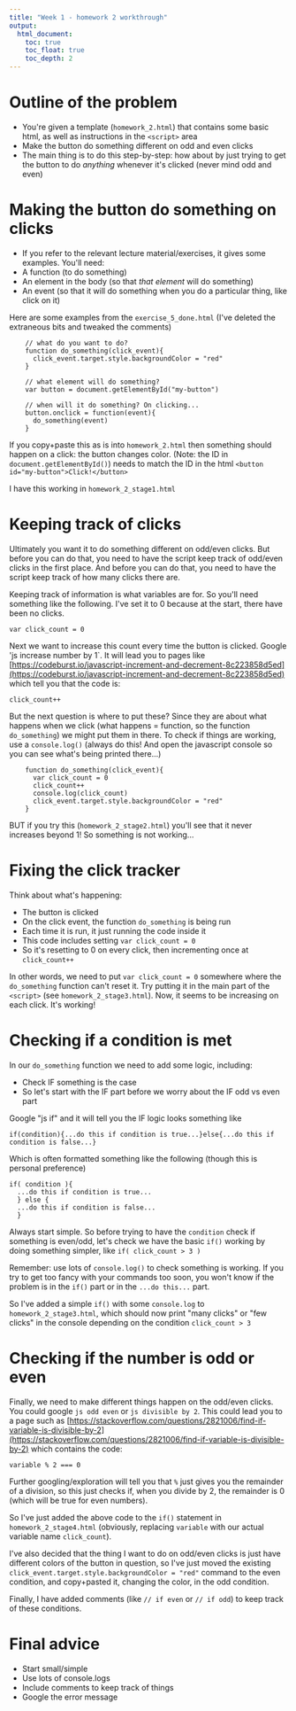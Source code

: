 ```yaml
---
title: "Week 1 - homework 2 workthrough"
output: 
  html_document:
    toc: true
    toc_float: true
    toc_depth: 2
---
```


# Outline of the problem

- You're given a template (`homework_2.html`) that contains some basic html, as well as instructions in the `<script>` area
- Make the button do something different on odd and even clicks
- The main thing is to do this step-by-step: how about by just trying to get the button to do *anything* whenever it's clicked (never mind odd and even)

# Making the button do something on clicks

- If you refer to the relevant lecture material/exercises, it gives some examples. You'll need:
- A function (to do something)
- An element in the body (so that *that element* will do something)
- An event (so that it will do something when you do a particular thing, like click on it)

Here are some examples from the `exercise_5_done.html` (I've deleted the extraneous bits and tweaked the comments)
```
    // what do you want to do?
    function do_something(click_event){
      click_event.target.style.backgroundColor = "red"
    }

    // what element will do something?
    var button = document.getElementById("my-button")
    
    // when will it do something? On clicking...
    button.onclick = function(event){
      do_something(event)
    }
```

If you copy+paste this as is into `homework_2.html` then something should happen on a click: the button changes color. (Note: the ID in `document.getElementById()`) needs to match the ID in the html `<button id="my-button">Click!</button>`

I have this working in `homework_2_stage1.html`

# Keeping track of clicks

Ultimately you want it to do something different on odd/even clicks. But before you can do that, you need to have the script keep track of odd/even clicks in the first place. And before you can do that, you need to have the script keep track of how many clicks there are. 

Keeping track of information is what variables are for. So you'll need something like the following. I've set it to 0 because at the start, there have been no clicks. 

```
var click_count = 0
```

Next we want to increase this count every time the button is clicked. Google 'js increase number by 1`. It will lead you to pages like [https://codeburst.io/javascript-increment-and-decrement-8c223858d5ed](https://codeburst.io/javascript-increment-and-decrement-8c223858d5ed) which tell you that the code is:

```
click_count++
```

But the next question is where to put these? Since they are about what happens when we click (what happens = function, so the function `do_something`) we might put them in there. To check if things are working, use a `console.log()` (always do this! And open the javascript console so you can see what's being printed there...)

```
    function do_something(click_event){
      var click_count = 0
      click_count++
      console.log(click_count)
      click_event.target.style.backgroundColor = "red"
    }
```

BUT if you try this (`homework_2_stage2.html`) you'll see that it never increases beyond 1! So something is not working...

# Fixing the click tracker

Think about what's happening:

- The button is clicked
- On the click event, the function `do_something` is being run
- Each time it is run, it just running the code inside it
- This code includes setting `var click_count = 0`
- So it's resetting to 0 on every click, then incrementing once at `click_count++`

In other words, we need to put `var click_count = 0` somewhere where the `do_something` function can't reset it. Try putting it in the main part of the `<script>` (see `homework_2_stage3.html`). Now, it seems to be increasing on each click. It's working!

# Checking if a condition is met

In our `do_something` function we need to add some logic, including:
- Check IF something is the case
- So let's start with the IF part before we worry about the IF odd vs even part

Google "js if" and it will tell you the IF logic looks something like 
```
if(condition){...do this if condition is true...}else{...do this if condition is false...}
```

Which is often formatted something like the following (though this is personal preference) 

```
if( condition ){
  ...do this if condition is true...
  } else {
  ...do this if condition is false...
  }
```

Always start simple. So before trying to have the `condition` check if something is even/odd, let's check we have the basic `if()` working by doing something simpler, like `if( click_count > 3 )`

Remember: use lots of `console.log()` to check something is working. If you try to get too fancy with your commands too soon, you won't know if the problem is in the `if()` part or in the `...do this...` part. 

So I've added a simple `if()` with some `console.log` to `homework_2_stage3.html`, which should now print "many clicks" or "few clicks" in the console depending on the condition `click_count > 3 `

# Checking if the number is odd or even

Finally, we need to make different things happen on the odd/even clicks. You could google `js odd even` or `js divisible by 2`. This could lead you to a page such as [https://stackoverflow.com/questions/2821006/find-if-variable-is-divisible-by-2](https://stackoverflow.com/questions/2821006/find-if-variable-is-divisible-by-2) which contains the code:

```
variable % 2 === 0  
```

Further googling/exploration will tell you that `%` just gives you the remainder of a division, so this just checks if, when you divide by 2, the remainder is 0 (which will be true for even numbers). 

So I've just added the above code to the `if()` statement in `homework_2_stage4.html` (obviously, replacing `variable` with our actual variable name `click_count`). 

I've also decided that the thing I want to do on odd/even clicks is just have different colors of the button in question, so I've just moved the existing `click_event.target.style.backgroundColor = "red"` command to the even condition, and copy+pasted it, changing the color, in the odd condition. 

Finally, I have added comments (like `// if even` or `// if odd`) to keep track of these conditions. 

# Final advice
- Start small/simple
- Use lots of console.logs
- Include comments to keep track of things
- Google the error message